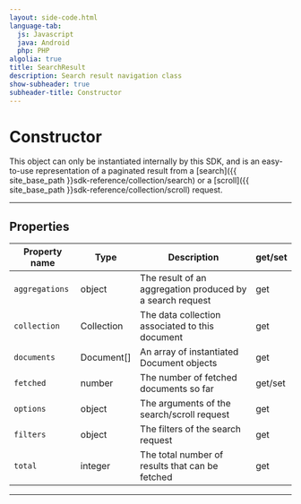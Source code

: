```yaml
---
layout: side-code.html
language-tab:
  js: Javascript
  java: Android
  php: PHP
algolia: true
title: SearchResult
description: Search result navigation class
show-subheader: true
subheader-title: Constructor
---
```


# Constructor

This object can only be instantiated internally by this SDK, and is an easy-to-use representation of a paginated result from a [search]({{ site_base_path }}sdk-reference/collection/search) or a [scroll]({{ site_base_path }}sdk-reference/collection/scroll) request.

---

## Properties

| Property name | Type | Description | get/set |
|--------------|--------|-----------------------------------|---------|
| ``aggregations`` | object | The result of an aggregation produced by a search request | get |
| ``collection`` | Collection | The data collection associated to this document | get |
| ``documents`` | Document[] | An array of instantiated Document objects | get |
| ``fetched`` | number | The number of fetched documents so far | get/set |
| ``options`` | object | The arguments of the search/scroll request | get |
| ``filters`` | object | The filters of the search request | get |
| ``total`` | integer | The total number of results that can be fetched | get |

---
